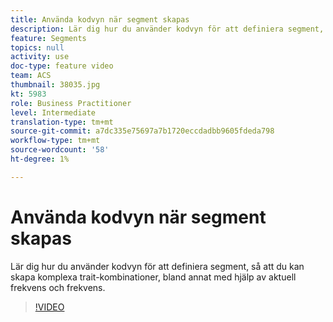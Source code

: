 ```yaml
---
title: Använda kodvyn när segment skapas
description: Lär dig hur du använder kodvyn för att definiera segment, så att du kan skapa komplexa trait-kombinationer, bland annat med hjälp av aktuell frekvens och frekvens.
feature: Segments
topics: null
activity: use
doc-type: feature video
team: ACS
thumbnail: 38035.jpg
kt: 5983
role: Business Practitioner
level: Intermediate
translation-type: tm+mt
source-git-commit: a7dc335e75697a7b1720eccdadbb9605fdeda798
workflow-type: tm+mt
source-wordcount: '58'
ht-degree: 1%

---
```



# Använda kodvyn när segment skapas

Lär dig hur du använder kodvyn för att definiera segment, så att du kan skapa komplexa trait-kombinationer, bland annat med hjälp av aktuell frekvens och frekvens.

>[!VIDEO](https://video.tv.adobe.com/v/38035/?quality=12&learn=on)
